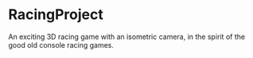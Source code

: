 # RacingProject

An exciting 3D racing game with an isometric camera, in the spirit of the good old console racing games.